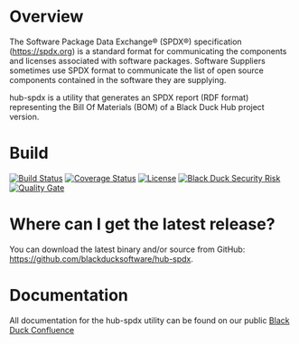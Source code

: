 # Overview
The Software Package Data Exchange® (SPDX®) specification (https://spdx.org) is a standard format for communicating the components and licenses associated with software packages. Software Suppliers sometimes use SPDX format to communicate the list of open source components contained in the software they are supplying. 

hub-spdx is a utility that generates an SPDX report (RDF format) representing the Bill Of Materials (BOM) of a Black Duck Hub project version.

# Build

[![Build Status](https://travis-ci.org/blackducksoftware/hub-spdx.svg?branch=master)](https://travis-ci.org/blackducksoftware/hub-spdx)
[![Coverage Status](https://coveralls.io/repos/github/blackducksoftware/hub-spdx/badge.svg?branch=master)](https://coveralls.io/github/blackducksoftware/hub-spdx?branch=master)
[![License](https://img.shields.io/badge/License-Apache%202.0-blue.svg)](https://opensource.org/licenses/Apache-2.0)
[![Black Duck Security Risk](https://copilot.blackducksoftware.com/github/repos/blackducksoftware/hub-spdx/branches/master/badge-risk.svg)](https://copilot.blackducksoftware.com/github/repos/blackducksoftware/hub-spdx/branches/master)
[![Quality Gate](https://sonarcloud.io/api/project_badges/measure?project=com.blackducksoftware.integration%3Ahub-spdx&metric=alert_status)](https://sonarcloud.io/dashboard?id=com.blackducksoftware.integration%3Ahub-spdx)

# Where can I get the latest release?
You can download the latest binary and/or source from GitHub: https://github.com/blackducksoftware/hub-spdx. 

# Documentation
All documentation for the hub-spdx utility can be found on our public [Black Duck Confluence](https://blackducksoftware.atlassian.net/wiki/spaces/INTDOCS/pages/199458819/Hub+SPDX+Plugin)
